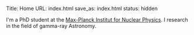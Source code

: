Title: Home
URL: index.html
save_as: index.html
status: hidden

I'm a PhD student at the [Max-Planck Institut for Nuclear Physics](https://www.mpi-hd.mpg.de/mpi/en/start/).
I research in the field of gamma-ray Astronomy.


